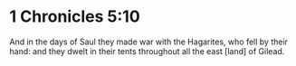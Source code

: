 # 1 Chronicles 5:10

And in the days of Saul they made war with the Hagarites, who fell by their hand: and they dwelt in their tents throughout all the east [land] of Gilead.